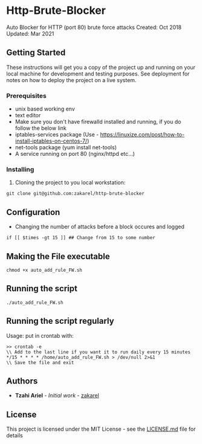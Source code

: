 # Http-Brute-Blocker 

Auto Blocker for HTTP (port 80) brute force attacks
Created: Oct 2018
Updated: Mar 2021

## Getting Started

These instructions will get you a copy of the project up and running on your local machine for development and testing purposes. See deployment for notes on how to deploy the project on a live system.

### Prerequisites

- unix based working env
- text editor
- Make sure you don't have firewalld installed and running, if you do follow the below link
- iptables-services package (Use - https://linuxize.com/post/how-to-install-iptables-on-centos-7/)
- net-tools package (yum install net-tools)
- A service running on port 80 (nginx/httpd etc...)


### Installing

1. Cloning the project to you local workstation:

```
git clone git@github.com:zakarel/http-brute-blocker
```

## Configuration

- Changing the number of attacks before a block occures and logged
```
if [[ $times -gt 15 ]] ## Change from 15 to some number
```

## Making the File executable

```
chmod +x auto_add_rule_FW.sh
```
## Running the script

```
./auto_add_rule_FW.sh
```

## Running the script regularly

Usage: put in crontab with:

```
>> crontab -e
\\ Add to the last line if you want it to run daily every 15 minutes
*/15 * * * * /home/auto_add_rule_FW.sh > /dev/null 2>&1
\\ Save the file and exit
```
## Authors

* **Tzahi Ariel** - *Initial work* - [zakarel](https://github.com/zakarel)

## License

This project is licensed under the MIT License - see the [LICENSE.md](LICENSE.md) file for details
